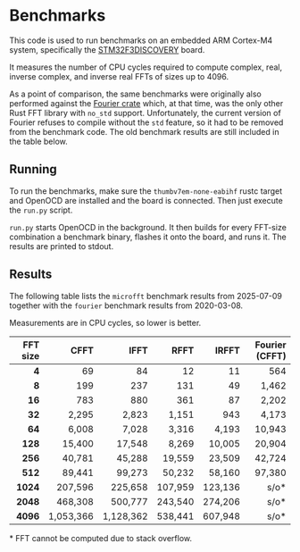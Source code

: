 # Benchmarks

This code is used to run benchmarks on an embedded ARM Cortex-M4 system,
specifically the [STM32F3DISCOVERY][1] board.

It measures the number of CPU cycles required to compute complex, real,
inverse complex, and inverse real FFTs of sizes up to 4096.

As a point of comparison, the same benchmarks were originally also performed
against the [Fourier crate][2] which, at that time, was the only other Rust FFT
library with `no_std` support. Unfortunately, the current version of Fourier
refuses to compile without the `std` feature, so it had to be removed from the
benchmark code. The old benchmark results are still included in the table
below.

## Running

To run the benchmarks, make sure the `thumbv7em-none-eabihf` rustc target
and OpenOCD are installed and the board is connected. Then just execute
the `run.py` script.

`run.py` starts OpenOCD in the background. It then builds for every FFT-size
combination a benchmark binary, flashes it onto the board, and runs it.
The results are printed to stdout.

## Results

The following table lists the `microfft` benchmark results from 2025-07-09
together with the `fourier` benchmark results from 2020-03-08.

Measurements are in CPU cycles, so lower is better.

| FFT size | CFFT      | IFFT      | RFFT    | IRFFT   | Fourier (CFFT) |
| -------: | --------: | --------: | ------: | ------: |--------------: |
|    **4** |        69 |        84 |      12 |      11 |            564 |
|    **8** |       199 |       237 |     131 |      49 |          1,462 |
|   **16** |       783 |       880 |     361 |      87 |          2,202 |
|   **32** |     2,295 |     2,823 |   1,151 |     943 |          4,173 |
|   **64** |     6,008 |     7,028 |   3,316 |   4,193 |         10,943 |
|  **128** |    15,400 |    17,548 |   8,269 |  10,005 |         20,904 |
|  **256** |    40,781 |    45,288 |  19,559 |  23,509 |         42,724 |
|  **512** |    89,441 |    99,273 |  50,232 |  58,160 |         97,380 |
| **1024** |   207,596 |   225,658 | 107,959 | 123,136 |          s/o\* |
| **2048** |   468,308 |   500,777 | 243,540 | 274,206 |          s/o\* |
| **4096** | 1,053,366 | 1,128,362 | 538,441 | 607,948 |          s/o\* |

\* FFT cannot be computed due to stack overflow.

[1]: https://www.st.com/en/evaluation-tools/stm32f3discovery.html
[2]: https://crates.io/crates/fourier
